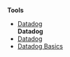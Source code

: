 **Tools**  
- [Datadog](/tools/datadog/)  
**Datadog**
- [Datadog](/tools/datadog/)  
- [Datadog Basics](/tools/datadog/datadog_basics)  